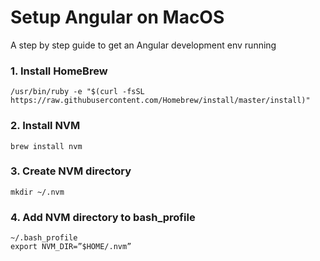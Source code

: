 # Setup Angular on MacOS

A step by step guide to get an Angular development env running

### 1. Install HomeBrew

```
/usr/bin/ruby -e "$(curl -fsSL https://raw.githubusercontent.com/Homebrew/install/master/install)"
```

### 2. Install NVM
```
brew install nvm
```
### 3. Create NVM directory
```
mkdir ~/.nvm
```

### 4. Add NVM directory to bash_profile
```
~/.bash_profile 
export NVM_DIR=”$HOME/.nvm”
```
